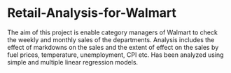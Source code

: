 # Retail-Analysis-for-Walmart
The aim of this project is enable category managers of Walmart to check the weekly and monthly sales of the departments. Analysis includes the effect of markdowns on the sales and the extent of effect on the sales by fuel prices, temperature, unemployment, CPI etc. Has been analyzed using simple and multiple linear regression models.
